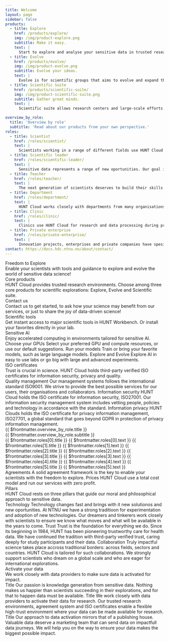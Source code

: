 ```yaml
---
title: Welcome
layout: page
sidebar: false
products:
  - title: Explore
    href: /products/explore/
    img: /img/product-explore.png
    subtitle: Make it easy.
    text: |
      Start to explore and analyse your sensitive data in trusted research environments with easy access to preferred tools in HUNT Workbench.
  - title: Evolve
    href: /products/evolve/
    img: /img/product-evolve.png
    subtitle: Evolve your ideas.
    text: |
      Evolve is for scientific groups that aims to evolve and expand their ideas, careers, collaborations, data and methods with flexible choices.
  - title: Scientific Suite
    href: /products/scientific-suite/
    img: /img/product-scientific-suite.png
    subtitle: Gather great minds.
    text: |
      Scientific suite allows research centers and large-scale efforts both flexibility and control over large and diverse research portfolios. 

overview_by_role:
  title: 'Overview by role'
  subtitle: 'Read about our products from your own perspective.'
roles:
  - title: Scientist
    href: /roles/scientist/
    text: |
      Scientists working in a range of different fields use HUNT Cloud for their sensitive data explorations. Read on to see if we are a good fit for your needs.
  - title: Scientific leader
    href: /roles/scientific-leader/
    text: |
      Sensitive data represents a range of new oportunities. Our goal is for your team to thrive and succeed in ground-breaking science, all the while keeping their data protected.
  - title: Teacher
    href: /roles/teacher/
    text: |
      The next generation of scientists deserves to build their skills in real-life environments. Our course packages are developed with this in mind. Read more to see how our set-up can be tailored to your course.
  - title: Department
    href: /roles/department/
    text: |
      HUNT Cloud works closely with departments from many organisations. Our product packages are tailored for different levels of sensitive data activities, while ensuring easy overview and organisational control
  - title: Clinic
    href: /roles/clinic/
    text: |
      Clinics use HUNT Cloud for research and data processing during production. We are ISO/IEC certified and compliant with Helesnormen, while our trusted research environments can be tailored to your security needs.
  - title: Private enterprise
    href: /roles/private-enterprise/
    text: |
      Innovation projects, enterprises and private companies have spesific challenges and needs in dealing with sensitive data. The HUNT Cloud Invent program might be for you.
contact: https://docs.hdc.ntnu.no/about/contact/
---
```


<!-- <script setup></script> -->

<div class="hc-home-page">
  <div class="hc-header">
    <div class="hc-header-img"></div>
  </div>


<!----------------------------------------------->
<!-- Block: Freedom to explore -->
<!----------------------------------------------->

  <div class="hc-block">
    <div class="hc-block-container">
      <div class="hc-title-main font-weight-black">
        Freedom to Explore
      </div>
      <div class="hc-subtitle-main">
        Enable your scientists with tools and guidance to explore and evolve the world of sensitive data science!
      </div>
    </div>
  </div>


<!----------------------------------------------->
<!-- Block: Core products -->
<!----------------------------------------------->
<!-- Content: In this page header -->

  <div class="hc-block">
    <div class="hc-block-container">
      <div class="hc-container-title">
        Core products
      </div>
      <div class="hc-container-subtitle">
        HUNT Cloud provides trusted research environments. Choose among three core products for scientific explorations: Explore, Evolve and Scientific suite.
      </div>
      <ProductSlider :products="$frontmatter.products" />
    </div>
  </div>

<!----------------------------------------------->
<!-- Block: Contact us -->
<!----------------------------------------------->

  <div class="hc-block">
    <div class="hc-block-container">
      <div class="hc-container-title">
        Contact us
      </div>
      <div class="hc-container-subtitle">
        Contact us to get started, to ask how your science may benefit from our services, or just to share the joy of data-driven science!
      </div>
      <div class="hc-section">
        <SimpleButton title="Contact us" :href="$frontmatter.contact" target="_blank" size="x-large" elevation="2" />
      </div>
    </div>
  </div>


<!----------------------------------------------->
<!-- Content: Scientific tools -->
<!----------------------------------------------->

  <div class="hc-block">
    <div class="hc-block-container">
      <div class="hc-container-title">
        Scientific tools
      </div>
      <div class="hc-container-subtitle">
        Get instant access to major scientific tools in HUNT Workbench. Or install your favorites directly in your lab.
      </div>
      <!-- <ToolsSlider /> -->
      <v-row class="my-5" style="justify-content: center; align-items: center;">
        <v-col cols="6" class="v-col-sm-4 v-col-md-1">
          <a href="https://about.hdc.ntnu.no/tools/">
            <v-img max-height="80px" src="/img/logos-tools/jupyter.png" />
          </a>
        </v-col>
        <v-col cols="6" class="v-col-sm-4 v-col-md-2" style="justify-content: center;">
          <a href="https://about.hdc.ntnu.no/tools/">
            <v-img max-height="80px" src="/img/logos-tools/pandas.svg" />
          </a>
        </v-col>
        <v-col cols="6" class="v-col-sm-4 v-col-md-2">
          <a href="https://about.hdc.ntnu.no/tools/">
            <v-img max-height="80px" src="/img/logos-tools/python.svg" />
          </a>
        </v-col>
        <v-col cols="6" class="v-col-sm-4 v-col-md-2">
          <a href="https://about.hdc.ntnu.no/tools/">
            <v-img max-height="80px" src="/img/logos-tools/pytorch.svg" />
          </a>
        </v-col>
        <v-col cols="6" class="v-col-sm-4 v-col-md-2">
          <a href="https://about.hdc.ntnu.no/tools/">
            <v-img max-height="80px" src="/img/logos-tools/rstudio.png" />
          </a>
        </v-col>
        <v-col cols="6" class="v-col-sm-4 v-col-md-2">
          <a href="https://about.hdc.ntnu.no/tools/">
            <v-img max-height="80px" src="/img/logos-tools/vscode.png" />
          </a>
        </v-col>
      </v-row>
    </div>
  </div>


<!----------------------------------------------->
<!-- Block: sensitive AI -->
<!----------------------------------------------->

  <div class="hc-block">
    <div class="hc-block-container">
      <div class="hc-container-title">
        Sensitive AI
      </div>
      <div class="hc-container-subtitle">
        Enjoy accelerated computing in environments tailored for sensitive AI.    
      </div>
      <v-row align="center">
        <v-col cols="12" class="align-self-start v-col-sm-4">
          <!-- https://vuetifyjs.com/en/components/cards/ -->
          <v-card color="transparent" elevation="0">
            <v-card-title>Choose your GPUs</v-card-title>
            <v-card-text>
              <v-row dense>
                <v-col cols="12">
                    Select your preferred GPU and compute resources, or use our default suggestions.
                </v-col>
              </v-row>
            </v-card-text>
          </v-card>
        </v-col>
        <v-col cols="12" class="align-self-start v-col-sm-4">
          <!-- https://vuetifyjs.com/en/components/cards/ -->
          <v-card color="transparent" elevation="0">
            <v-card-title>Run your models</v-card-title>
            <v-card-text>
              <v-row dense>
                <v-col cols="12">
                  Train or bring your favorite models, such as large language models. 
                </v-col>
              </v-row>
            </v-card-text>
          </v-card>
        </v-col>
        <v-col cols="12" class="align-self-start v-col-sm-4">
          <!-- https://vuetifyjs.com/en/components/cards/ -->
          <v-card color="transparent" elevation="0">
            <v-card-title>Explore and Evolve</v-card-title>
            <v-card-text>
              <v-row dense>
                <v-col cols="12">
                  Explore AI in easy to use labs or go big with large and advanced experiments.
                </v-col>
              </v-row>
            </v-card-text>
          </v-card>
        </v-col>
      </v-row>
      <br>
    <div class="hc-section">
      <SimpleButton title="Read more" :href="$frontmatter.contact" target="_blank" size="x-large" elevation="2" />
    </div>
    </div>
  </div>




<!----------------------------------------------->
<!-- Content: ISO -->
<!----------------------------------------------->

  <div class="hc-block">
    <div class="hc-block-container">
      <div class="hc-container-title">
        ISO certificates
      </div>
      <div class="hc-container-subtitle">
        Trust is crucial in science. HUNT Cloud holds third-party verified ISO certificates for information security, privacy and quality.
      </div>
      <v-row align="center">
        <v-col cols="12" class="align-self-start v-col-sm-4">
          <!-- https://vuetifyjs.com/en/components/cards/ -->
          <v-card color="transparent" elevation="0">
            <v-card-title>Quality management</v-card-title>
            <v-card-text>
              <v-row dense>
                <v-col cols="12">
                  Our management systems follows the international standard ISO9001. We strive to provide the best possible services for our users, their organisations and collaborators.
                </v-col>
              </v-row>
              <v-row dense>
                <v-col cols="12">
                  <SimpleButton size="small" href="place-link" title="Read more" />
                </v-col>
              </v-row>
            </v-card-text>
          </v-card>
        </v-col>
        <v-col cols="12" class="align-self-start v-col-sm-4">
          <!-- https://vuetifyjs.com/en/components/cards/ -->
          <v-card color="transparent" elevation="0">
            <v-card-title>Information security</v-card-title>
            <v-card-text>
              <v-row dense>
                <v-col cols="12">
                  HUNT Cloud holds the ISO certificate for information security, ISO27001. Our information security management system includes vetting people, policies and technology in accordance with the standard.
                </v-col>
              </v-row>
              <v-row dense>
                <v-col cols="12">
                  <SimpleButton size="small" href="place-link" title="Read more" />
                </v-col>
              </v-row>
            </v-card-text>
          </v-card>
        </v-col>
        <v-col cols="12" class="align-self-start v-col-sm-4">
          <!-- https://vuetifyjs.com/en/components/cards/ -->
          <v-card color="transparent" elevation="0">
            <v-card-title>Information privacy</v-card-title>
            <v-card-text>
              <v-row dense>
                <v-col cols="12">
                  HUNT Clouds holds the ISO certificate for privacy information management, ISO27701, a global standard that goes beyond GDPR in protection of privacy information management.
                </v-col>
              </v-row>
              <v-row dense>
                <v-col cols="12">
                  <SimpleButton size="small" href="place-link" title="Read more" />
                </v-col>
              </v-row>
            </v-card-text>
          </v-card>
        </v-col>
      </v-row>
    </div>
  </div>









<!----------------------------------------------->
<!-- Block: Roles -->
<!----------------------------------------------->

  <div class="hc-block">
    <div class="hc-block-container">
      <div class="hc-container-title">
        {{ $frontmatter.overview_by_role.title }}
      </div>
      <div class="hc-container-subtitle">
        {{ $frontmatter.overview_by_role.subtitle }}
      </div>
      <v-row align="center">
        <v-col cols="12" class="align-self-start v-col-sm-6 v-col-md-4">
          <!-- https://vuetifyjs.com/en/components/cards/ -->
          <v-card color="transparent" elevation="0">
            <v-card-title>{{ $frontmatter.roles[0].title }}</v-card-title>
            <v-divider></v-divider>
            <v-card-text>
              <v-row dense>
                <v-col cols="12">
                  {{ $frontmatter.roles[0].text }}
                </v-col>
              </v-row>
              <v-row dense>
                <v-col cols="12">
                  <SimpleButton size="small" :href="$frontmatter.roles[0].href" title="Read more" />
                </v-col>
              </v-row>
            </v-card-text>
          </v-card>
        </v-col>
        <v-col cols="12" class="align-self-start v-col-sm-6 v-col-md-4">
          <!-- https://vuetifyjs.com/en/components/cards/ -->
          <v-card color="transparent" elevation="0">
            <v-card-title>{{ $frontmatter.roles[1].title }}</v-card-title>
            <v-divider></v-divider>
            <v-card-text>
              <v-row dense>
                <v-col cols="12">
                  {{ $frontmatter.roles[1].text }}
                </v-col>
              </v-row>
              <v-row dense>
                <v-col cols="12">
                  <SimpleButton size="small" :href="$frontmatter.roles[1].href" title="Read more" />
                </v-col>
              </v-row>
            </v-card-text>
          </v-card>
        </v-col>
        <v-col cols="12" class="align-self-start v-col-sm-6 v-col-md-4">
          <!-- https://vuetifyjs.com/en/components/cards/ -->
          <v-card color="transparent" elevation="0">
            <v-card-title>{{ $frontmatter.roles[2].title }}</v-card-title>
            <v-divider></v-divider>
            <v-card-text>
              <v-row dense>
                <v-col cols="12">
                  {{ $frontmatter.roles[2].text }}
                </v-col>
              </v-row>
              <v-row dense>
                <v-col cols="12">
                  <SimpleButton size="small" :href="$frontmatter.roles[2].href" title="Read more" />
                </v-col>
              </v-row>
            </v-card-text>
          </v-card>
        </v-col>
        <v-col cols="12" class="align-self-start v-col-sm-6 v-col-md-4">
          <!-- https://vuetifyjs.com/en/components/cards/ -->
          <v-card color="transparent" elevation="0">
            <v-card-title>{{ $frontmatter.roles[3].title }}</v-card-title>
            <v-divider></v-divider>
            <v-card-text>
              <v-row dense>
                <v-col cols="12">
                  {{ $frontmatter.roles[3].text }}
                </v-col>
              </v-row>
              <v-row dense>
                <v-col cols="12">
                  <SimpleButton size="small" :href="$frontmatter.roles[3].href" title="Read more" />
                </v-col>
              </v-row>
            </v-card-text>
          </v-card>
        </v-col>
        <v-col cols="12" class="align-self-start v-col-sm-6 v-col-md-4">
          <!-- https://vuetifyjs.com/en/components/cards/ -->
          <v-card color="transparent" elevation="0">
            <v-card-title>{{ $frontmatter.roles[4].title }}</v-card-title>
            <v-divider></v-divider>
            <v-card-text>
              <v-row dense>
                <v-col cols="12">
                  {{ $frontmatter.roles[4].text }}
                </v-col>
              </v-row>
              <v-row dense>
                <v-col cols="12">
                  <SimpleButton size="small" :href="$frontmatter.roles[4].href" title="Read more" />
                </v-col>
              </v-row>
            </v-card-text>
          </v-card>
        </v-col>
        <v-col cols="12" class="align-self-start v-col-sm-6 v-col-md-4">
          <!-- https://vuetifyjs.com/en/components/cards/ -->
          <v-card color="transparent" elevation="0">
            <v-card-title>{{ $frontmatter.roles[5].title }}</v-card-title>
            <v-divider></v-divider>
            <v-card-text>
              <v-row dense>
                <v-col cols="12">
                  {{ $frontmatter.roles[5].text }}
                </v-col>
              </v-row>
              <v-row dense>
                <v-col cols="12">
                  <SimpleButton size="small" :href="$frontmatter.roles[5].href" title="Read more" />
                </v-col>
              </v-row>
            </v-card-text>
          </v-card>
        </v-col>
      </v-row>
      <!-- <RoleSlider :roles="$frontmatter.roles" /> -->
    </div>
  </div>


















<!----------------------------------------------->
<!-- Block: Agreements -->
<!----------------------------------------------->

  <div class="hc-block">
    <div class="hc-block-container">
      <v-row class="my-4">
        <!-- Agreements -->
        <v-col col="6">
          <!-- https://vuetifyjs.com/en/components/cards/ -->
          <v-card elevation="0" color="transparent">
            <v-card-title>Agreements</v-card-title>
            <v-card-text>
              <v-row dense>
                <v-col cols="12">
                  A solid agreement framework is the key to enable your scientists with the freedom to explore.
                </v-col>
              </v-row>
              <v-row dense>
                <v-col cols="12">
                  <SimpleButton size="small" href="/resources/agreements" title="Read more" />
                </v-col>
              </v-row>
            </v-card-text>
          </v-card>
        </v-col>
        <!-- Prices -->
        <v-col col="6">
          <!-- https://vuetifyjs.com/en/components/cards/ -->
          <v-card elevation="0" color="transparent">
            <v-card-title>Prices</v-card-title>
            <v-card-text>
              <v-row dense>
                <v-col cols="12">
                  HUNT Cloud use a total cost model and run our services with zero profit.
                </v-col>
              </v-row>
              <v-row dense>
                <v-col cols="12">
                  <SimpleButton size="small" href="/resources/prices" title="Read more" />
                </v-col>
              </v-row>
            </v-card-text>
          </v-card>
        </v-col>
      </v-row>
    </div>
  </div>








<!----------------------------------------------->
<!-- Content: Pillars -->
<!----------------------------------------------->

  <div class="hc-block">
    <div class="hc-block-container">
      <div class="hc-container-title">
        Pillars
      </div>
      <div class="hc-container-subtitle">
        HUNT Cloud rests on three pillars that guide our moral and philosophical approach to sensitive data.
      </div>
      <v-row align="center">
        <v-col cols="12" class="align-self-start v-col-sm-4">
          <!-- https://vuetifyjs.com/en/components/cards/ -->
          <v-card color="transparent" elevation="0">
            <v-card-title>Technology</v-card-title>
            <v-card-text>
              <v-row dense>
                <v-col cols="12">
                  Technology changes fast and brings with it new solutionos and new oportunities. At NTNU we have a strong traditioon for experimentation and adoption of new technologies. Our dreamers and tinkerers work closely with scientists to ensure we know what moves and what will be available in the years to come.
                </v-col>
              </v-row>
              <v-row dense>
                <v-col cols="12">
                  <SimpleButton size="small" href="place-link" title="Read more" blue />
                </v-col>
              </v-row>
            </v-card-text>
          </v-card>
        </v-col>
        <v-col cols="12" class="align-self-start v-col-sm-4">
          <!-- https://vuetifyjs.com/en/components/cards/ -->
          <v-card color="transparent" elevation="0">
            <v-card-title>Trust</v-card-title>
            <v-card-text>
              <v-row dense>
                <v-col cols="12">
                  Trust is the foundation for everything we do. Since its beginning in 1984, HUNT has been pioneering trustworthy care for health data. We have continued the tradition with third-party verified trust, caring deeply for study participants and their data.
                </v-col>
              </v-row>
              <v-row dense>
                <v-col cols="12">
                  <SimpleButton size="small" href="place-link" title="Read more" blue />
                </v-col>
              </v-row>
            </v-card-text>
          </v-card>
        </v-col>
        <v-col cols="12" class="align-self-start v-col-sm-4">
          <!-- https://vuetifyjs.com/en/components/cards/ -->
          <v-card color="transparent" elevation="0">
            <v-card-title>Collaboration</v-card-title>
            <v-card-text>
              <v-row dense>
                <v-col cols="12">
                  Truly impactful science takes place accross traditional borders: across fields, sectors and countries. HUNT Cloud is tailored for such collaborations. We strongly support scientists who dream on a global scale and who are eager for international explorations.
                </v-col>
              </v-row>
              <v-row dense>
                <v-col cols="12">
                  <SimpleButton size="small" href="place-link" title="Read more" blue />
                </v-col>
              </v-row>
            </v-card-text>
          </v-card>
        </v-col>
      </v-row>
    </div>
  </div>






<!----------------------------------------------->
<!-- Block: activate your data -->
<!----------------------------------------------->

  <div class="hc-block">
    <div class="hc-block-container">
      <div class="hc-container-title">
        Activate your data
      </div>
      <div class="hc-container-subtitle">
        We work closely with data providers to make sure data is activated for impact.
      </div>
      <v-row align="center">
        <v-col cols="12" class="align-self-start v-col-sm-4">
          <!-- https://vuetifyjs.com/en/components/cards/ -->
          <v-card color="transparent" elevation="0">
            <v-card-title>Title</v-card-title>
            <v-card-text>
              <v-row dense>
                <v-col cols="12">
                  Our passion is knowledge generation from sensitive data. Nothing makes us happier than scientists succeeding in their explorations, and for that to happen data must be available.
                </v-col>
              </v-row>
              <v-row dense>
                <v-col cols="12">
                  <SimpleButton size="small" href="place-link" title="Read more" />
                </v-col>
              </v-row>
            </v-card-text>
          </v-card>
        </v-col>
        <v-col cols="12" class="align-self-start v-col-sm-4">
          <!-- https://vuetifyjs.com/en/components/cards/ -->
          <v-card color="transparent" elevation="0">
            <v-card-title>Title</v-card-title>
            <v-card-text>
              <v-row dense>
                <v-col cols="12">
                  We work closely with data providers to activate their data for research. Our trusted research environments, agreement system and ISO certificates enable a flexible high-trust environment where your data can be made available for research.
                </v-col>
              </v-row>
              <v-row dense>
                <v-col cols="12">
                  <SimpleButton size="small" href="place-link" title="Read more" />
                </v-col>
              </v-row>
            </v-card-text>
          </v-card>
        </v-col>
        <v-col cols="12" class="align-self-start v-col-sm-4">
          <!-- https://vuetifyjs.com/en/components/cards/ -->
          <v-card color="transparent" elevation="0">
            <v-card-title>Title</v-card-title>
            <v-card-text>
              <v-row dense>
                <v-col cols="12">
                  Our approach to data activation mirrors that of a publishing house. Valuable data deserve a marketing team that can send data on impactfull data journeys. We will help you on the way to ensure your data makes the biggest possible impact.
                </v-col>
              </v-row>
              <v-row dense>
                <v-col cols="12">
                  <SimpleButton size="small" href="place-link" title="Read more" />
                </v-col>
              </v-row>
            </v-card-text>
          </v-card>
        </v-col>
      </v-row>
    </div>
  </div>


<!----------------------------------------------->
<!-- Block: About HUNT Cloud -->
<!----------------------------------------------->

<FooterBlock :contact="$frontmatter.contact" />

</div>


<style scoped>

/* CSS scoped specifically to this page */

</style>

